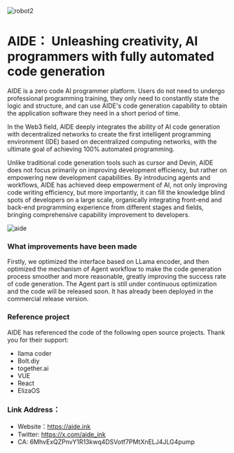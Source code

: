 ![robot2](https://github.com/user-attachments/assets/111c9d19-864e-48b7-bc89-5fc6c28b5160)

# AIDE： Unleashing creativity, AI programmers with fully automated code generation

AIDE is a zero code AI programmer platform. Users do not need to undergo professional programming training, they only need to constantly state the logic and structure, and can use AIDE's code generation capability to obtain the application software they need in a short period of time.

In the Web3 field, AIDE deeply integrates the ability of AI code generation with decentralized networks to create the first intelligent programming environment (IDE) based on decentralized computing networks, with the ultimate goal of achieving 100% automated programming.

Unlike traditional code generation tools such as cursor and Devin, AIDE does not focus primarily on improving development efficiency, but rather on empowering new development capabilities. By introducing agents and workflows, AIDE has achieved deep empowerment of AI, not only improving code writing efficiency, but more importantly, it can fill the knowledge blind spots of developers on a large scale, organically integrating front-end and back-end programming experience from different stages and fields, bringing comprehensive capability improvement to developers.

![aide](https://github.com/user-attachments/assets/fa662519-6334-4226-8499-193e36410979)
### What improvements have been made
Firstly, we optimized the interface based on LLama encoder, and then optimized the mechanism of Agent workflow to make the code generation process smoother and more reasonable, greatly improving the success rate of code generation. The Agent part is still under continuous optimization and the code will be released soon. It has already been deployed in the commercial release version.


### Reference project
AIDE has referenced the code of the following open source projects. Thank you for their support:

* llama coder
* Bolt.diy
* together.ai
* VUE
* React
* ElizaOS

### Link Address：

* Website：https://aide.ink
* Twitter:  https://x.com/aide_ink
* CA: 6MhvExQZPnvY1R13kwq4DSVotf7PMtXnELJ4JLG4pump
